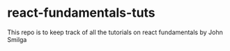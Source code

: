 # react-fundamentals-tuts
This repo is to keep track of all the tutorials on react fundamentals by John Smilga
